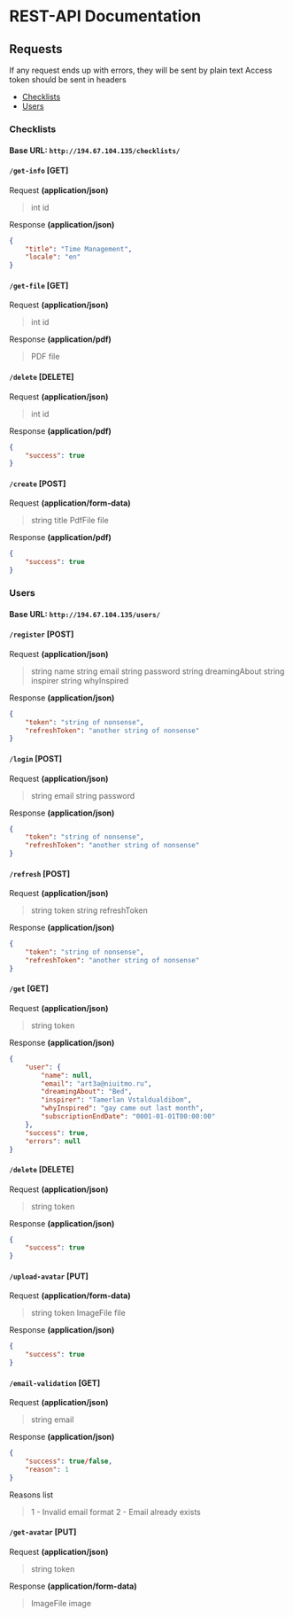 # REST-API Documentation
## Requests
If any request ends up with errors, they will be sent by plain text
Access token should be sent in headers

- [Checklists](###Checklists)
- [Users](###Users)

### Checklists
#### Base URL: `http://194.67.104.135/checklists/`
#### `/get-info` [GET]
Request **(application/json)**

> int id

Response **(application/json)**

```json
{
	"title": "Time Management",
	"locale": "en"
}
```

#### `/get-file` [GET]
Request **(application/json)**

> int id

Response **(application/pdf)**

> PDF file

#### `/delete` [DELETE]
Request **(application/json)**

> int id

Response **(application/pdf)**

```json
{
	"success": true
}
```

#### `/create` [POST]
Request **(application/form-data)**

> string title
> PdfFile file

Response **(application/pdf)**

```json
{
	"success": true
}
```

### Users
#### Base URL: `http://194.67.104.135/users/`
#### `/register` [POST]

Request **(application/json)**
> string name
> string email
> string password
> string dreamingAbout
> string inspirer
> string whyInspired

Response **(application/json)**

```json
{
	"token": "string of nonsense",
	"refreshToken": "another string of nonsense"
}
```

#### `/login` [POST]

Request **(application/json)**
> string email
> string password

Response **(application/json)**

```json
{
	"token": "string of nonsense",
	"refreshToken": "another string of nonsense"
}
```

#### `/refresh` [POST]

Request **(application/json)**
> string token
> string refreshToken

Response **(application/json)**

```json
{
	"token": "string of nonsense",
	"refreshToken": "another string of nonsense"
}
```

#### `/get` [GET]

Request **(application/json)**
> string token

Response **(application/json)**

```json
{
    "user": {
        "name": null,
        "email": "art3a@niuitmo.ru",
        "dreamingAbout": "Bed",
        "inspirer": "Tamerlan Vstaldualdibom",
        "whyInspired": "gay came out last month",
        "subscriptionEndDate": "0001-01-01T00:00:00"
    },
    "success": true,
    "errors": null
}
```

#### `/delete` [DELETE]

Request **(application/json)**
> string token

Response **(application/json)**

```json
{
	"success": true
}
```

#### `/upload-avatar` [PUT]

Request **(application/form-data)**
> string token
> ImageFile file

Response **(application/json)**

```json
{
	"success": true
}
```

#### `/email-validation` [GET]

Request **(application/json)**
> string email

Response **(application/json)**

```json
{
	"success": true/false,
	"reason": 1
}
```

Reasons list
> 1 - Invalid email format
> 2 - Email already exists

#### `/get-avatar` [PUT]

Request **(application/json)**
> string token

Response **(application/form-data)**

> ImageFile image
